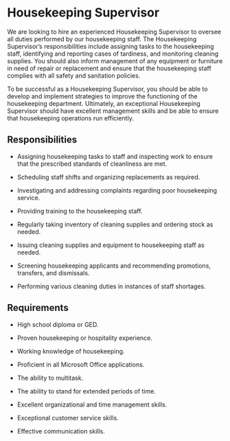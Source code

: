# Housekeeping Supervisor

We are looking to hire an experienced Housekeeping Supervisor to oversee all duties performed by our housekeeping staff. The Housekeeping Supervisor’s responsibilities include assigning tasks to the housekeeping staff, identifying and reporting cases of tardiness, and monitoring cleaning supplies. You should also inform management of any equipment or furniture in need of repair or replacement and ensure that the housekeeping staff complies with all safety and sanitation policies.

To be successful as a Housekeeping Supervisor, you should be able to develop and implement strategies to improve the functioning of the housekeeping department. Ultimately, an exceptional Housekeeping Supervisor should have excellent management skills and be able to ensure that housekeeping operations run efficiently.

## Responsibilities

* Assigning housekeeping tasks to staff and inspecting work to ensure that the prescribed standards of cleanliness are met.

* Scheduling staff shifts and organizing replacements as required.

* Investigating and addressing complaints regarding poor housekeeping service.

* Providing training to the housekeeping staff.

* Regularly taking inventory of cleaning supplies and ordering stock as needed.

* Issuing cleaning supplies and equipment to housekeeping staff as needed.

* Screening housekeeping applicants and recommending promotions, transfers, and dismissals.

* Performing various cleaning duties in instances of staff shortages.

## Requirements

* High school diploma or GED.

* Proven housekeeping or hospitality experience.

* Working knowledge of housekeeping.

* Proficient in all Microsoft Office applications.

* The ability to multitask.

* The ability to stand for extended periods of time.

* Excellent organizational and time management skills.

* Exceptional customer service skills.

* Effective communication skills.

